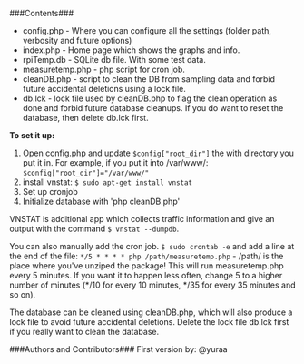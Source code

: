 ###Contents###

* config.php - Where you can configure all the settings (folder path, verbosity and future options)
* index.php - Home page which shows the graphs and info.
* rpiTemp.db - SQLite db file. With some test data.
* measuretemp.php - php script for cron job.
* cleanDB.php - script to clean the DB from sampling data and forbid future accidental deletions using a lock file.
* db.lck - lock file used by cleanDB.php to flag the clean operation as done and forbid future database cleanups. If you do want to reset the database, then delete db.lck first.

**To set it up:**

1. Open config.php and update `$config["root_dir"]` the with directory you put it in. For example, if you put it into /var/www/: `$config["root_dir"]="/var/www/"`
2. install vnstat: `$ sudo apt-get install vnstat`
3. Set up cronjob
4. Initialize database with 'php cleanDB.php'

VNSTAT is additional app which collects traffic information and give an output with the command `$ vnstat --dumpdb`.

You can also manually add the cron job. `$ sudo crontab -e` and add a line at the end of the file: 
`*/5 * * * * php /path/measuretemp.php` - /path/ is the place where you've
unziped the package! This will run measuretemp.php every 5 minutes. If you want
it to happen less often, change 5 to a higher number of minutes (*/10 for every
10 minutes, */35 for every 35 minutes and so on).

The database can be cleaned using cleanDB.php, which will also produce a lock
file to avoid future  accidental deletions. Delete the lock file db.lck first if you
really want to clean the database.

###Authors and Contributors###
First version by: @yuraa
